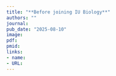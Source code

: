```yaml
---
title: "**Before joining IU Biology**"
authors: ""
journal:
pub_date: "2025-08-10"
image:
pdf:
pmid:
links:
- name:
- URL:
---
```

